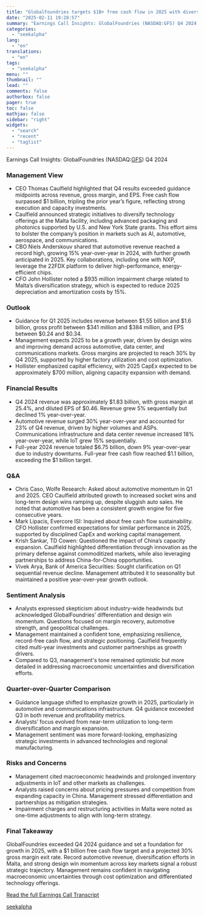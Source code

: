 ```yaml
---
title: "GlobalFoundries targets $1B+ free cash flow in 2025 with diversification efforts"
date: "2025-02-11 19:28:57"
summary: "Earnings Call Insights: GlobalFoundries (NASDAQ:GFS) Q4 2024 Management View CEO Thomas Caulfield highlighted that Q4 results exceeded guidance midpoints across revenue, gross margin, and EPS. Free cash flow surpassed $1 billion, tripling the prior year’s figure, reflecting strong execution and capacity investments. Caulfield announced strategic initiatives to diversify technology offerings..."
categories:
  - "seekalpha"
lang:
  - "en"
translations:
  - "en"
tags:
  - "seekalpha"
menu: ""
thumbnail: ""
lead: ""
comments: false
authorbox: false
pager: true
toc: false
mathjax: false
sidebar: "right"
widgets:
  - "search"
  - "recent"
  - "taglist"
---
```


Earnings Call Insights: GlobalFoundries (NASDAQ:[GFS](https://seekingalpha.com/symbol/GFS "GlobalFoundries Inc.")) Q4 2024

### Management View

* CEO Thomas Caulfield highlighted that Q4 results exceeded guidance midpoints across revenue, gross margin, and EPS. Free cash flow surpassed $1 billion, tripling the prior year’s figure, reflecting strong execution and capacity investments.
* Caulfield announced strategic initiatives to diversify technology offerings at the Malta facility, including advanced packaging and photonics supported by U.S. and New York State grants. This effort aims to bolster the company’s position in markets such as AI, automotive, aerospace, and communications.
* CBO Niels Anderskouv shared that automotive revenue reached a record high, growing 15% year-over-year in 2024, with further growth anticipated in 2025. Key collaborations, including one with NXP, leverage the 22FDX platform to deliver high-performance, energy-efficient chips.
* CFO John Hollister noted a $935 million impairment charge related to Malta’s diversification strategy, which is expected to reduce 2025 depreciation and amortization costs by 15%.

### Outlook

* Guidance for Q1 2025 includes revenue between $1.55 billion and $1.6 billion, gross profit between $341 million and $384 million, and EPS between $0.24 and $0.34.
* Management expects 2025 to be a growth year, driven by design wins and improving demand across automotive, data center, and communications markets. Gross margins are projected to reach 30% by Q4 2025, supported by higher factory utilization and cost optimization.
* Hollister emphasized capital efficiency, with 2025 CapEx expected to be approximately $700 million, aligning capacity expansion with demand.

### Financial Results

* Q4 2024 revenue was approximately $1.83 billion, with gross margin at 25.4%, and diluted EPS of $0.46. Revenue grew 5% sequentially but declined 1% year-over-year.
* Automotive revenue surged 30% year-over-year and accounted for 23% of Q4 revenue, driven by higher volumes and ASPs. Communications infrastructure and data center revenue increased 18% year-over-year, while IoT grew 15% sequentially.
* Full-year 2024 revenue totaled $6.75 billion, down 9% year-over-year due to industry downturns. Full-year free cash flow reached $1.1 billion, exceeding the $1 billion target.

### Q&A

* Chris Caso, Wolfe Research: Asked about automotive momentum in Q1 and 2025. CEO Caulfield attributed growth to increased socket wins and long-term design wins ramping up, despite sluggish auto sales. He noted that automotive has been a consistent growth engine for five consecutive years.
* Mark Lipacis, Evercore ISI: Inquired about free cash flow sustainability. CFO Hollister confirmed expectations for similar performance in 2025, supported by disciplined CapEx and working capital management.
* Krish Sankar, TD Cowen: Questioned the impact of China’s capacity expansion. Caulfield highlighted differentiation through innovation as the primary defense against commoditized markets, while also leveraging partnerships to address China-for-China opportunities.
* Vivek Arya, Bank of America Securities: Sought clarification on Q1 sequential revenue decline. Management attributed it to seasonality but maintained a positive year-over-year growth outlook.

### Sentiment Analysis

* Analysts expressed skepticism about industry-wide headwinds but acknowledged GlobalFoundries’ differentiation and design win momentum. Questions focused on margin recovery, automotive strength, and geopolitical challenges.
* Management maintained a confident tone, emphasizing resilience, record-free cash flow, and strategic positioning. Caulfield frequently cited multi-year investments and customer partnerships as growth drivers.
* Compared to Q3, management's tone remained optimistic but more detailed in addressing macroeconomic uncertainties and diversification efforts.

### Quarter-over-Quarter Comparison

* Guidance language shifted to emphasize growth in 2025, particularly in automotive and communications infrastructure. Q4 guidance exceeded Q3 in both revenue and profitability metrics.
* Analysts’ focus evolved from near-term utilization to long-term diversification and margin expansion.
* Management sentiment was more forward-looking, emphasizing strategic investments in advanced technologies and regional manufacturing.

### Risks and Concerns

* Management cited macroeconomic headwinds and prolonged inventory adjustments in IoT and other markets as challenges.
* Analysts raised concerns about pricing pressures and competition from expanding capacity in China. Management stressed differentiation and partnerships as mitigation strategies.
* Impairment charges and restructuring activities in Malta were noted as one-time adjustments to align with long-term strategy.

### Final Takeaway

GlobalFoundries exceeded Q4 2024 guidance and set a foundation for growth in 2025, with a $1 billion free cash flow target and a projected 30% gross margin exit rate. Record automotive revenue, diversification efforts in Malta, and strong design win momentum across key markets signal a robust strategic trajectory. Management remains confident in navigating macroeconomic uncertainties through cost optimization and differentiated technology offerings.

[Read the full Earnings Call Transcript](https://seekingalpha.com/symbol/GFS/earnings/transcripts)

[seekalpha](https://seekingalpha.com/news/4406233-globalfoundries-targets-1b-free-cash-flow-in-2025-with-diversification-efforts)
